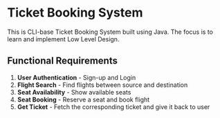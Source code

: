 # Ticket Booking System

This is CLI-base Ticket Booking System built using Java. The focus is to learn and implement Low Level Design.

## Functional Requirements
1) **User Authentication** - Sign-up and Login
2) **Flight Search** - Find flights between source and destination
3) **Seat Availability** - Show available seats
4) **Seat Booking** - Reserve a seat and book flight
5) **Get Ticket** - Fetch the corresponding ticket and give it back to user
